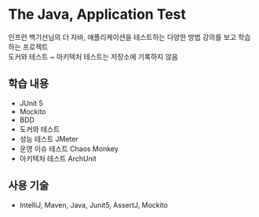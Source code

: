 # The Java, Application Test
인프런 백기선님의 더 자바, 애플리케이션을 테스트하는 다양한 방법 강의를 보고 학습하는 프로젝트  
도커와 테스트 ~ 아키텍처 테스트는 저장소에 기록하지 않음

## 학습 내용
* JUnit 5
* Mockito
* BDD
* 도커와 테스트
* 성능 테스트 JMeter
* 운영 이슈 테스트 Chaos Monkey
* 아키텍처 테스트 ArchUnit

## 사용 기술
* IntelliJ, Maven, Java, Junit5, AssertJ, Mockito
